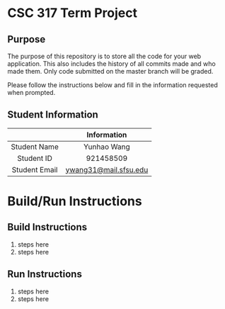 # CSC 317 Term Project

## Purpose

The purpose of this repository is to store all the code for your web application. This also includes the history of all commits made and who made them. Only code submitted on the master branch will be graded.

Please follow the instructions below and fill in the information requested when prompted.

## Student Information

|               | Information   |
|:-------------:|:-------------:|
| Student Name  | Yunhao Wang   |
| Student ID    | 921458509     |
| Student Email | ywang31@mail.sfsu.edu    |



# Build/Run Instructions

## Build Instructions
1. steps here
2. steps here

## Run Instructions
1. steps here
2. steps here 